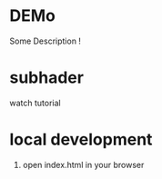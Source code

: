 # DEMo

Some Description !

# subhader

watch tutorial


# local development

1. open index.html in your browser